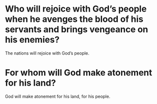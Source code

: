 # Who will rejoice with God’s people when he avenges the blood of his servants and brings vengeance on his enemies?

The nations will rejoice with God’s people.

# For whom will God make atonement for his land?

God will make atonement for his land, for his people.
